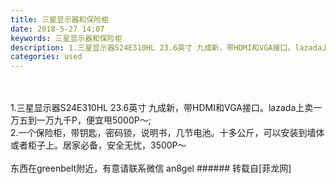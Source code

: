 ```yaml
---
title: 三星显示器和保险柜
date: 2018-5-27 14:07
keywords: 三星显示器和保险柜
description: 1.三星显示器S24E310HL 23.6英寸 九成新，带HDMI和VGA接口。lazada上卖一万五到一万九千P，便宜甩5000P～;2.一个保险柜，带钥匙，密码锁，说明书，几节电池。十多公斤，可以安装到墙体或者柜子上。居家必备，安全无忧，3500P～东西在greenbelt附近，有意请联系微信 an8gel
categories: used
---
```

<td class="t_f" id="postmessage_1367430">

<br/>
<br/>
1.三星显示器S24E310HL 23.6英寸 九成新，带HDMI和VGA接口。lazada上卖一万五到一万九千P，便宜甩5000P～;<br/>
2.一个保险柜，带钥匙，密码锁，说明书，几节电池。十多公斤，可以安装到墙体或者柜子上。居家必备，安全无忧，3500P～<br/>
<br/>
东西在greenbelt附近，有意请联系微信 an8gel</td>
###### 转载自[菲龙网]